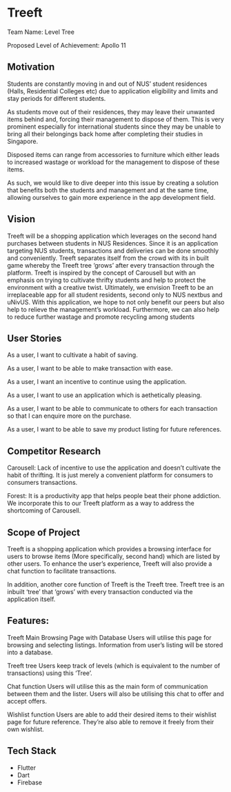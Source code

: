 # Treeft
Team Name:
Level Tree 

Proposed Level of Achievement:
Apollo 11

## Motivation

Students are constantly moving in and out of NUS’ student residences (Halls, Residential Colleges etc) due to application eligibility and limits and stay periods for different students.

As students move out of their residences, they may leave their unwanted items behind and, forcing their management to dispose of them. This is very prominent especially for international students since they may be unable to bring all their belongings back home after completing their studies in Singapore.

Disposed items can range from accessories to furniture which either leads to increased wastage or workload for the management to dispose of these items. 

As such, we would like to dive deeper into this issue by creating a solution that benefits both the students and management and at the same time, allowing ourselves to gain more experience in the app development field.


## Vision
Treeft will be a shopping application which leverages on the second hand purchases between students in NUS Residences. Since it is an application targeting NUS students, transactions and deliveries can be done smoothly and conveniently.
Treeft separates itself from the crowd with its in built game whereby the Treeft tree ‘grows’ after every transaction through the platform.
Treeft is inspired by the concept of Carousell but with an emphasis on trying to cultivate thrifty students and help to protect the environment with a creative twist.
Ultimately, we envision Treeft to be an irreplaceable app for all student residents, second only to NUS nextbus and uNivUS. With this application, we hope to not only benefit our peers but also help to relieve the management’s workload. Furthermore, we can also help to reduce further wastage and promote recycling among students




## User Stories
As a user, I want to cultivate a habit of saving.

As a user, I want to be able to make transaction with ease.

As a user, I want an incentive to continue using the application.

As a user, I want to use an application which is aethetically pleasing.

As a user, I want to be able to communicate to others for each transaction so that I can enquire more on the purchase.

As a user, I want to be able to save my product listing for future references.


## Competitor Research

Carousell: Lack of incentive to use the application and doesn’t cultivate the habit of thrifting. It is just merely a convenient platform for consumers to consumers transactions. 

Forest: It is a productivity app that helps people beat their phone addiction. We incorporate this to our Treeft platform as a way to address the shortcoming of Carousell. 



## Scope of Project

Treeft is a shopping application which provides a browsing interface for users to browse items (More specifically, second hand) which are listed by other users. To enhance the user’s experience, Treeft will also provide a chat function to facilitate transactions. 

In addition, another core function of Treeft is the Treeft tree. Treeft tree is an inbuilt ‘tree’ that ‘grows’ with every transaction conducted via the application itself.

## Features:

Treeft Main Browsing Page with Database
Users will utilise this page for browsing and selecting listings.
Information from user’s listing will be stored into a database.
 
Treeft tree 
Users keep track of levels (which is equivalent to the number of transactions) using this ‘Tree’.

Chat function
Users will utilise this as the main form of communication between them and the lister. Users will also be utilising this chat to offer and accept offers.

Wishlist function
Users are able to add their desired items to their wishlist page for future reference. They’re also able to remove it freely from their own wishlist. 


## Tech Stack
* Flutter
* Dart
* Firebase
